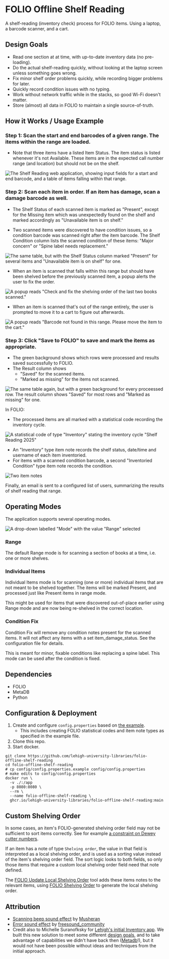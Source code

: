 # FOLIO Offline Shelf Reading

A shelf-reading (inventory check) process for FOLIO items.  Using a laptop, a barcode scanner, and a cart.

## Design Goals

- Read one section at at time, with up-to-date inventory data (no pre-loading).
- Do the actual shelf-reading quickly, without looking at the laptop screen unless something goes wrong.
- Fix minor shelf order problems quickly, while recording bigger problems for later.
- Quickly record condition issues with no typing.
- Work without network traffic while in the stacks, so good Wi-Fi doesn't matter.
- Store (almost) all data in FOLIO to maintain a single source-of-truth.

## How it Works / Usage Example

### Step 1: Scan the start and end barcodes of a given range.  The items within the range are loaded.  

- Note that three items have a listed Item Status.  The item status is listed whenever it's not Available.  These items are in the expected call number range (and location) but should not be on the shelf.

![The Shelf Reading web application, showing input fields for a start and end barcode, and a table of items falling within that range.](README/after-loading.png)

### Step 2: Scan each item in order.  If an item has damage, scan a damage barcode as well.

- The Shelf Status of each scanned item is marked as "Present", except for the Missing item which was unexpectedly found on the shelf and marked accordingly as "Unavailable item is on shelf."

- Two scanned items were discovered to have condition issues, so a condition barcode was scanned right after the item barcode.  The Shelf Condition column lists the scanned condition of these items: "Major concern" or "Spine label needs replacement."

![The same table, but with the Shelf Status column marked "Present" for several items and "Unavailable item is on shelf" for one.](README/after-scanning.png)

- When an item is scanned that falls within this range but should have been shelved before the previously scanned item, a popup alerts the user to fix the order.

![A popup reads "Check and fix the shelving order of the last two books scanned."](README/out-of-order.png)

- When an item is scanned that's out of the range entirely, the user is prompted to move it to a cart to figure out afterwards.

![A popup reads "Barcode not found in this range.  Please move the item to the cart."](README/out-of-range.png)

### Step 3: Click "Save to FOLIO" to save and mark the items as appropriate.

- The green background shows which rows were processed and results saved successfully to FOLIO.
- The Result column shows
    - "Saved" for the scanned items.
    - "Marked as missing" for the items not scanned.

![The same table again, but with a green background for every proceessed row.  The result column shows "Saved" for most rows and "Marked as missing" for one.](README/after-saving.png)

In FOLIO: 

- The processed items are all marked with a statistical code recording the inventory cycle.

![A statistical code of type "Inventory" stating the inventory cycle "Shelf Reading 2025"](README/statistical-code.png)

- An "Inventory" type item note records the shelf status, date/time and username of each item inventoried.
- For items with a scanned condition barcode, a second "Inventoried Condition" type item note records the condition.

![Two item notes](README/item-notes.png)

Finally, an email is sent to a configured list of users, summarizing the results of shelf reading that range.

## Operating Modes

The application supports several operating modes. 

![A drop-down labelled "Mode" with the value "Range" selected](README/mode.png)

### Range

The default Range mode is for scanning a section of books at a time, i.e. one or more shelves.

### Individual Items

Individual Items mode is for scanning (one or more) individual items that are not meant to be shelved together.  The items will be marked Present, and processed just like Present items in range mode.  

This might be used for items that were discovered out-of-place earlier using Range mode and are now being re-shelved in the correct location.

### Condition Fix

Condition Fix will remove any condition notes present for the scanned items.  It will not affect any items with a set item_damage_status.  See the configuration file for details.

This is meant for minor, fixable conditions like replacing a spine label.  This mode can be used after the condition is fixed.

## Dependencies

- FOLIO
- MetaDB
- Python

## Configuration & Deployment

1. Create and configure `config.properties` based on [the example](./config/config.properties.example).
    - This includes creating FOLIO statistical codes and item note types as specified in the example file. 
1. Clone this repo.
1. Start docker.

```
git clone https://github.com/lehigh-university-libraries/folio-offline-shelf-reading
cd folio-offline-shelf-reading
# cp config/config.properties.example config/config.properties
# make edits to config/config.properties
docker run \
  -v ./:/app
  -p 8080:8080 \
  --rm \
  --name folio-offline-shelf-reading \
  ghcr.io/lehigh-university-libraries/folio-offline-shelf-reading:main
```

## Custom Shelving Order

In some cases, an item's FOLIO-generated shelving order field may not be sufficient to sort items correctly.  See for example [a constraint on Dewey cutter numbers](https://github.com/lehigh-university-libraries/folio-shelving-order?tab=readme-ov-file#non-standard-behavior).

If an item has a note of type `Shelving order`, the value in that field is interpreted as a local shelving order, and is used as a sorting value instead of the item's shelving order field.  The sort logic looks to both fields, so only those items that require a custom local shelving order field need that note defined.

The [FOLIO Update Local Shelving Order](https://github.com/lehigh-university-libraries/folio-update-local-shelving-order) tool adds these items notes to the relevant items, using [FOLIO Shelving Order](https://github.com/lehigh-university-libraries/folio-shelving-order) to generate the local shelving order.

## Attribution

- [Scanning beep sound effect](https://pixabay.com/sound-effects/beep-313342/) by [Musheran](https://pixabay.com/users/musheran-40634446/)
- [Error sound effect](https://pixabay.com/sound-effects/message-notification-103496/) by [freesound_community](https://pixabay.com/users/freesound_community-46691455/)
- Credit also to Michelle Suranofksky for [Lehigh's initial Inventory app](https://github.com/folio-labs/google-sheets-addon/tree/master/lehigh-inventory).  We built this new solution to meet some different [design goals](#design-goals), and to take advantage of capabilities we didn't have back then ([Metadb](https://metadb.dev/doc/)!), but it would not have been possible without ideas and techniques from the initial approach.
